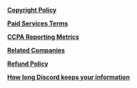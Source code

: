 <p><span class="wysiwyg-font-size-large"><a href="https://support.discord.com/hc/articles/4410339349655" target="_blank" rel="noopener noreferrer"><strong>Copyright Policy</strong></a></span></p>
<p><span class="wysiwyg-font-size-large"><a href="https://support.discord.com/hc/articles/4410339366295" target="_blank" rel="noopener noreferrer"><strong>Paid Services Terms</strong></a></span></p>
<p><span class="wysiwyg-font-size-large"><a href="https://support.discord.com/hc/articles/4410339387671" target="_blank" rel="noopener noreferrer"><strong>CCPA Reporting Metrics</strong></a></span></p>
<p><span class="wysiwyg-font-size-large"><a href="https://support.discord.com/hc/articles/4410339409047" target="_blank" rel="noopener noreferrer"><strong>Related Companies</strong></a></span></p>
<p><span class="wysiwyg-font-size-large"><a href="https://support.discord.com/hc/articles/360012668071-Refund-Policy" target="_blank" rel="noopener noreferrer"><strong>Refund Policy</strong></a></span></p>
<p><span class="wysiwyg-font-size-large"><strong><a href="https://support.discord.com/hc/en-us/articles/5431812448791" target="_blank" rel="noopener">How long Discord keeps your information</a></strong></span></p>